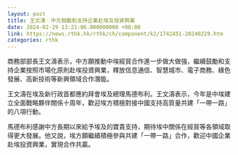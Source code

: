 ```yaml
---
layout: post
title: 王文濤︰中方鼓勵和支持企業赴埃及投資興業
date: 2024-02-29 13:21:06.000000000 +08:00
link: https://news.rthk.hk/rthk/ch/component/k2/1742451-20240229.htm
categories: rthk
---
```


商務部部長王文濤表示，中方願推動中埃經貿合作進一步做大做強，繼續鼓勵和支持企業按照市場化原則赴埃投資興業，釋放信息通信、智慧城市、電子商務、綠色發展、高新技術等新興領域合作潛能。

王文濤在埃及新行政首都應約拜會埃及總理馬德布利。王文濤表示，今年是中埃建立全面戰略夥伴關係十周年，歡迎埃方積極對接中國支持高質量共建「一帶一路」的八項行動。

馬德布利感謝中方長期以來給予埃及的寶貴支持，期待埃中關係在經貿等各領域取得更大發展。他又說，埃方願繼續積極參與共建「一帶一路」合作，歡迎中國企業赴埃投資興業，實現合作共贏。
